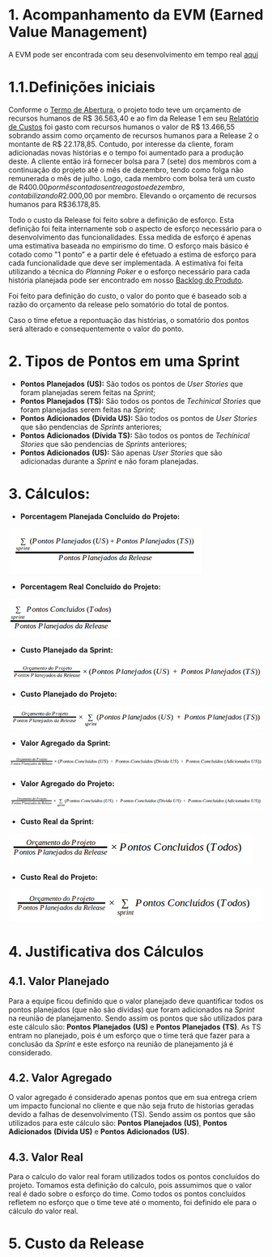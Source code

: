 # 1. Acompanhamento da EVM (Earned Value Management)
A EVM pode ser encontrada com seu desenvolvimento em tempo real [aqui](https://docs.google.com/spreadsheets/d/1wU-TGfiVB6OY84-vCvqgftFxlfYRqcV_2YKkJzEjgBU/edit?usp=sharing)

# 1.1.Definições iniciais
Conforme o [Termo de Abertura](https://github.com/fga-gpp-mds/2017.1-SIGS/wiki/Termo-de-Abertura-do-Projeto), o projeto todo teve um orçamento de recursos humanos de R$ 36.563,40 e ao fim da Release 1 em seu [Relatório de Custos](https://github.com/fga-gpp-mds/2017.1-SIGS/wiki/Relatorio-de-Custos) foi gasto com recursos humanos o valor de R$ 13.466,55 sobrando assim como orçamento de recursos humanos para a Release 2 o montante de R$ 22.178,85. Contudo, por interesse da cliente, foram adicionadas novas histórias e o tempo foi aumentado para a produção deste. A cliente então irá fornecer bolsa para 7 (sete) dos membros com a continuação do projeto até o mês de dezembro, tendo como folga não remunerada o mês de julho. Logo, cada membro com bolsa terá um custo de R$400.00 por mês contados entre agosto e dezembro, contabilizando R$2.000,00 por membro. Elevando o orçamento de recursos humanos para R$36.178,85.

Todo o custo da Release foi feito sobre a definição de esforço. Esta definição foi feita internamente sob o aspecto de esforço necessário para o desenvolvimento das funcionalidades. Essa medida de esforço é apenas uma estimativa baseada no empirismo do time. O esforço mais básico é cotado como "1 ponto" e a partir dele é efetuado a estima de esforço para cada funcionalidade que deve ser implementada. A estimativa foi feita utilizando a técnica do _Planning_ _Poker_ e o esforço necessário para cada história planejada pode ser encontrado em nosso [Backlog do Produto](https://github.com/fga-gpp-mds/2017.1-SIGS/wiki/Backlog-do-Produto).

Foi feito para definição do custo, o valor do ponto que é baseado sob a razão do orçamento da release pelo somatório do total de pontos.

Caso o time efetue a repontuação das histórias, o somatório dos pontos será alterado e consequentemente o valor do ponto.

# 2. Tipos de Pontos em uma Sprint
* **Pontos** **Planejados** **(US):** São todos os pontos de _User_ _Stories_ que foram planejadas serem feitas na _Sprint_;
* **Pontos** **Planejados** **(TS):** São todos os pontos de _Techinical_ _Stories_ que foram planejadas serem feitas na _Sprint_;
* **Pontos** **Adicionados** **(Dívida US):** São todos os pontos de _User_ _Stories_ que são pendencias de _Sprints_ anteriores;
* **Pontos** **Adicionados** **(Dívida TS):** São todos os pontos de _Techinical_ _Stories_ que são pendencias de _Sprints_ anteriores;
* **Pontos** **Adicionados** **(US):** São apenas _User_ _Stories_ que são adicionadas durante a _Sprint_ e não foram planejadas.

# 3. Cálculos:

* **Porcentagem** **Planejada** **Concluído** **do** **Projeto:**

![concluido planejado](images/f_concluido_planejado.png)

* **Porcentagem** **Real** **Concluído** **do** **Projeto:**

![concluido real](images/f_concluido_total.png)

* **Custo** **Planejado** **da** **Sprint:**

![Valor Planejado sprint](images/evm/f_valor_planejado_sprint.png)

* **Custo** **Planejado** **do** **Projeto:**

![Valor Planejado total](images/evm/f_valor_planejado_total.png)

* **Valor** **Agregado** **da** **Sprint:**

![Valor agregado sprint](images/evm/f_valor_agregado_sprint.png)

* **Valor** **Agregado** **do** **Projeto:**

![Valor agregado total](images/evm/f_valor_agregado_total.png)

* **Custo** **Real** **da** **Sprint:**

![Valor real sprint](images/evm/f_valor_real_sprint.png)

* **Custo** **Real** **do** **Projeto:**

![Valor real total](images/evm/f_valor_real_total.png)

# 4. Justificativa dos Cálculos

## 4.1. Valor Planejado
Para a equipe ficou definido que o valor planejado deve quantificar todos os pontos planejados (que não são dívidas) que foram adicionados na _Sprint_ na reunião de planejamento. Sendo assim os pontos que são utilizados para este cálculo são: **Pontos** **Planejados** **(US)** e **Pontos** **Planejados** **(TS)**. As TS entram no planejado, pois é um esforço que o time terá que fazer para a conclusão da _Sprint_ e este esforço na reunião de planejamento já é considerado.

## 4.2. Valor Agregado
O valor agregado é considerado apenas pontos que em sua entrega criem um impacto funcional no cliente e que não seja fruto de historias geradas devido a falhas de desenvolvimento (TS). Sendo assim os pontos que são utilizados para este cálculo são: **Pontos** **Planejados** **(US)**, **Pontos** **Adicionados** **(Dívida US)** e **Pontos** **Adicionados** **(US)**.

## 4.3. Valor Real
Para o calculo do valor real foram utilizados todos os pontos concluídos do projeto. Tomamos esta definição do calculo, pois assumimos que o valor real é dado sobre o esforço do time. Como todos os pontos concluídos refletem no esforço que o time teve até o momento, foi definido ele para o cálculo do valor real.

# 5. Custo da Release
